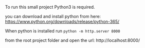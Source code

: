 To run this small project Python3 is required.

you can download and install python from here:
https://www.python.org/downloads/release/python-365/

When python is installed run 
```python -m http.server 8000```

from the root project folder and open the url:
http://localhost:8000/
